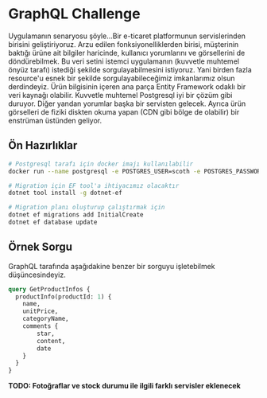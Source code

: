 # GraphQL Challenge

Uygulamanın senaryosu şöyle...Bir e-ticaret platformunun servislerinden birisini geliştiriyoruz. Arzu edilen fonksiyonelliklerden birisi, müşterinin baktığı ürüne ait bilgiler haricinde, kullanıcı yorumlarını ve görsellerini de döndürebilmek. Bu veri setini istemci uygulamanın (kuvvetle muhtemel önyüz tarafı) istediği şekilde sorgulayabilmesini istiyoruz. Yani birden fazla resource'u esnek bir şekilde sorgulayabileceğimiz imkanlarımız olsun derdindeyiz. Ürün bilgisinin içeren ana parça Entity Framework odaklı bir veri kaynağı olabilir. Kuvvetle muhtemel Postgresql iyi bir çözüm gibi duruyor. Diğer yandan yorumlar başka bir servisten gelecek. Ayrıca ürün görselleri de fiziki diskten okuma yapan (CDN gibi bölge de olabilir) bir enstrüman üstünden geliyor.

## Ön Hazırlıklar

```bash
# Postgresql tarafı için docker imajı kullanılabilir
docker run --name postgresql -e POSTGRES_USER=scoth -e POSTGRES_PASSWORD=tiger -p 5432:5432 -v /data:/var/lib/postgresql/data -d postgres

# Migration için EF tool'a ihtiyacımız olacaktır
dotnet tool install -g dotnet-ef

# Migration planı oluşturup çalıştırmak için
dotnet ef migrations add InitialCreate
dotnet ef database update
```

## Örnek Sorgu

GraphQL tarafında aşağıdakine benzer bir sorguyu işletebilmek düşüncesindeyiz.

```graphql
query GetProductInfos {
  productInfo(productId: 1) {
    name,
    unitPrice,
    categoryName,
    comments {
        star,
        content,
        date
    }
  }
}
```

__TODO: Fotoğraflar ve stock durumu ile ilgili farklı servisler eklenecek__